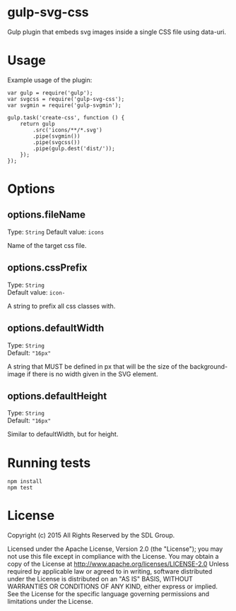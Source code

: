 # gulp-svg-css

Gulp plugin that embeds svg images inside a single CSS file using data-uri.

# Usage

Example usage of the plugin:

    var gulp = require('gulp');
    var svgcss = require('gulp-svg-css');
    var svgmin = require('gulp-svgmin');

    gulp.task('create-css', function () {
        return gulp
            .src('icons/**/*.svg')
            .pipe(svgmin())
            .pipe(svgcss())
            .pipe(gulp.dest('dist/'));
        });
    });

# Options

## options.fileName
Type: `String`
Default value: `icons`

Name of the target css file.

## options.cssPrefix
Type: `String`  
Default value: `icon-`  

A string to prefix all css classes with.

## options.defaultWidth
Type: `String`  
Default: `"16px"`  

A string that MUST be defined in px that will be the size of the background-image if there is no width given in the SVG element.

## options.defaultHeight
Type: `String`  
Default: `"16px"`  

Similar to defaultWidth, but for height.

# Running tests

    npm install
    npm test

# License

Copyright (c) 2015 All Rights Reserved by the SDL Group.

Licensed under the Apache License, Version 2.0 (the "License");
you may not use this file except in compliance with the License.
You may obtain a copy of the License at
http://www.apache.org/licenses/LICENSE-2.0
Unless required by applicable law or agreed to in writing, software
distributed under the License is distributed on an "AS IS" BASIS,
WITHOUT WARRANTIES OR CONDITIONS OF ANY KIND, either express or implied.
See the License for the specific language governing permissions and
limitations under the License.